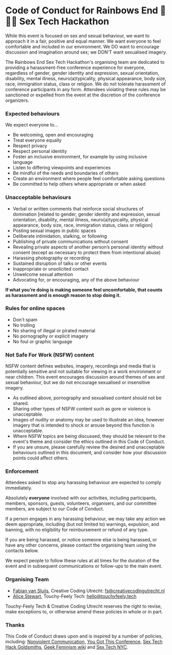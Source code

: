 # Code of Conduct for Rainbows End 🌈🌈🌈 Sex Tech Hackathon

While this event is focused on sex and sexual behaviour, we want to approach it in a fair, positive and equal manner. We want everyone to feel comfortable and included in our environment. We DO want to encourage discussion and imagination around sex; we DON’T want sexualised imagery.

The Rainbows End Sex Tech Hackathon's organising team are dedicated to providing a harassment-free conference experience for everyone, regardless of gender, gender identity and expression, sexual orientation, disability, mental illness, neuro(a)typicality, physical appearance, body size, race, immigration status, class or religion. We do not tolerate harassment of conference participants in any form. Attendees violating these rules may be sanctioned or expelled from the event at the discretion of the conference organizers.

### Expected behaviours

We expect everyone to...

- Be welcoming, open and encouraging
- Treat everyone equally
- Respect privacy
- Respect personal identity
- Foster an inclusive environment, for example by using inclusive language
- Listen to differing viewpoints and experiences
- Be mindful of the needs and boundaries of others
- Create an environment where people feel comfortable asking questions
- Be committed to help others where appropriate or when asked

### Unacceptable behaviours

- Verbal or written comments that reinforce social structures of domination [related to gender, gender identity and expression, sexual orientation, disability, mental illness, neuro(a)typicality, physical appearance, body size, race, immigration status, class or religion]
- Posting sexual images in public spaces
- Deliberate intimidation, stalking, or following
- Publishing of private communications without consent
- Revealing private aspects of another person’s personal identity without consent (except as necessary to protect them from intentional abuse)
- Harassing photography or recording
- Sustained disruption of talks or other events
- Inappropriate or unsolicited contact
- Unwelcome sexual attention
- Advocating for, or encouraging, any of the above behaviour

**If what you’re doing is making someone feel uncomfortable, that counts as harassment and is enough reason to stop doing it.**

### Rules for online spaces

- Don't spam
- No trolling
- No sharing of illegal or pirated material
- No pornography or explicit imagery
- No foul or graphic language

### Not Safe For Work (NSFW) content

NSFW content defines websites, imagery, recordings and media that is potentially sensitive and not suitable for viewing in a work environment or near children. This event encourages discussion around themes of sex and sexual behaviour, but we do not encourage sexualised or insensitive imagery.

- As outlined above, pornography and sexualised content should not be shared.
- Sharing other types of NSFW content such as gore or violence is unacceptable.
- Images of nudity or anatomy may be used to illustrate an idea, however imagery that is intended to shock or arouse beyond this function is unacceptable.
- Where NSFW topics are being discussed, they should be relevant to the event's theme and consider the ethics outlined in this Code of Conduct. 
- If you are unsure, please carefully review the desired and unacceptable behaviours outlined in this document, and consider how your discussion points could affect others.

### Enforcement

Attendees asked to stop any harassing behaviour are expected to comply immediately.

Absolutely **everyone** involved with our activities, including participants, members, sponsors, guests, volunteers, organisers, and our committee members, are subject to our Code of Conduct.

If a person engages in any harassing behaviour, we may take any action we deem appropriate, including (but not limited to) warnings, expulsion, and banning, with no eligibility for reimbursement or refund of any type.

If you are being harassed, or notice someone else is being harassed, or have any other concerns, please contact the organising team using the contacts below.

We expect people to follow these rules at all times for the duration of the event and in subsequent communications or follow-ups to the main event.

### Organising Team

- [Fabian van Sluijs](mailto:fs@creativecodingutrecht.nl), Creative Coding Utrecht: fs@creativecodingutrecht.nl
- [Alice Stewart](mailto:hello@touchyfeely.tech), Touchy-Feely Tech: hello@touchyfeely.tech

Touchy-Feely Tech & Creative Coding Utrecht reserves the right to revise, make exceptions to, or otherwise amend these policies in whole or in part.


### Thanks

This Code of Conduct draws upon and is inspired by a number of policies, including: [Nonviolent Communication,](https://en.wikipedia.org/wiki/Nonviolent_Communication) [You Got This Conference](https://yougotthis.io/conduct/), [Sex Tech Hack Goldsmiths](https://github.com/hacksmiths/code-of-conduct/blob/master/SEX.md), [Geek Feminism wiki](https://geekfeminism.wikia.org/wiki/Conference_anti-harassment) and [Sex Tech NYC](https://www.sextech.nyc/the-code-of-conduct).
